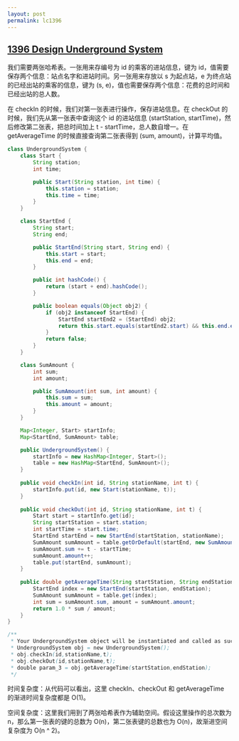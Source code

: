 ```yaml
---
layout: post
permalink: lc1396 
---
```


## [1396 Design Underground System](https://leetcode.com/company/bloomberg/)

我们需要两张哈希表。一张用来存编号为 id 的乘客的进站信息，键为 id，值需要保存两个信息：站点名字和进站时间。另一张用来存放以 s 为起点站，e 为终点站的已经出站的乘客的信息，键为 (s, e)，值也需要保存两个信息：花费的总时间和已经出站的总人数。

在 checkIn 的时候，我们对第一张表进行操作，保存进站信息。在 checkOut 的时候，我们先从第一张表中查询这个 id 的进站信息 (startStation, startTime)，然后修改第二张表，把总时间加上 t - startTime，总人数自增一。在 getAverageTime 的时候直接查询第二张表得到 (sum, amount)，计算平均值。

```java
class UndergroundSystem {
    class Start {
        String station;
        int time;

        public Start(String station, int time) {
            this.station = station;
            this.time = time;
        }
    }

    class StartEnd {
        String start;
        String end;

        public StartEnd(String start, String end) {
            this.start = start;
            this.end = end;
        }

        public int hashCode() {
            return (start + end).hashCode();
        }

        public boolean equals(Object obj2) {
            if (obj2 instanceof StartEnd) {
                StartEnd startEnd2 = (StartEnd) obj2;
                return this.start.equals(startEnd2.start) && this.end.equals(startEnd2.end);
            }
            return false;
        }
    }

    class SumAmount {
        int sum;
        int amount;

        public SumAmount(int sum, int amount) {
            this.sum = sum;
            this.amount = amount;
        }
    }

    Map<Integer, Start> startInfo;
    Map<StartEnd, SumAmount> table;

    public UndergroundSystem() {
        startInfo = new HashMap<Integer, Start>();
        table = new HashMap<StartEnd, SumAmount>();
    }
    
    public void checkIn(int id, String stationName, int t) {
        startInfo.put(id, new Start(stationName, t));
    }
    
    public void checkOut(int id, String stationName, int t) {
        Start start = startInfo.get(id);
        String startStation = start.station;
        int startTime = start.time;
        StartEnd startEnd = new StartEnd(startStation, stationName);
        SumAmount sumAmount = table.getOrDefault(startEnd, new SumAmount(0, 0));
        sumAmount.sum += t - startTime;
        sumAmount.amount++;
        table.put(startEnd, sumAmount);
    }
    
    public double getAverageTime(String startStation, String endStation) {
        StartEnd index = new StartEnd(startStation, endStation);
        SumAmount sumAmount = table.get(index);
        int sum = sumAmount.sum, amount = sumAmount.amount;
        return 1.0 * sum / amount;
    }
}

/**
 * Your UndergroundSystem object will be instantiated and called as such:
 * UndergroundSystem obj = new UndergroundSystem();
 * obj.checkIn(id,stationName,t);
 * obj.checkOut(id,stationName,t);
 * double param_3 = obj.getAverageTime(startStation,endStation);
 */
```

时间复杂度：从代码可以看出，这里 checkIn、checkOut 和 getAverageTime
的渐进时间复杂度都是 O(1)。

空间复杂度：这里我们用到了两张哈希表作为辅助空间。假设这里操作的总次数为
n，那么第一张表的键的总数为 O(n)，第二张表键的总数也为 O(n)，故渐进空间复杂度为
O(n ^ 2)。